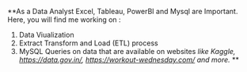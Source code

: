 **As a Data Analyst Excel, Tableau, PowerBI and Mysql are Important. 
Here, you will find me working on :
  1. Data Viualization
  2. Extract Transform and Load (ETL) process
  3. MySQL Queries
on data that are available on websites _like Kaggle, https://data.gov.in/, https://workout-wednesday.com/ and more._
**
